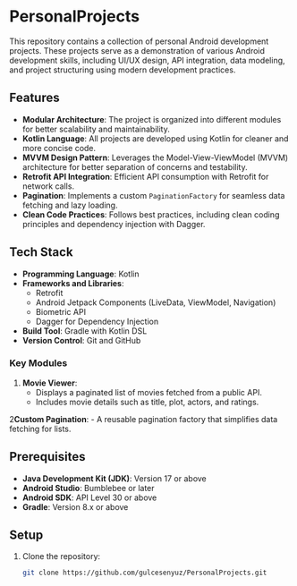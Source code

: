 # PersonalProjects

This repository contains a collection of personal Android development projects. These projects serve as a demonstration of various Android development skills, including UI/UX design, API integration, data modeling, and project structuring using modern development practices.

## Features

- **Modular Architecture**: The project is organized into different modules for better scalability and maintainability.
- **Kotlin Language**: All projects are developed using Kotlin for cleaner and more concise code.
- **MVVM Design Pattern**: Leverages the Model-View-ViewModel (MVVM) architecture for better separation of concerns and testability.
- **Retrofit API Integration**: Efficient API consumption with Retrofit for network calls.
- **Pagination**: Implements a custom `PaginationFactory` for seamless data fetching and lazy loading.
- **Clean Code Practices**: Follows best practices, including clean coding principles and dependency injection with Dagger.

## Tech Stack

- **Programming Language**: Kotlin
- **Frameworks and Libraries**:
    - Retrofit
    - Android Jetpack Components (LiveData, ViewModel, Navigation)
    - Biometric API
    - Dagger for Dependency Injection
- **Build Tool**: Gradle with Kotlin DSL
- **Version Control**: Git and GitHub


### Key Modules

1. **Movie Viewer**:
    - Displays a paginated list of movies fetched from a public API.
    - Includes movie details such as title, plot, actors, and ratings.

2**Custom Pagination**:
    - A reusable pagination factory that simplifies data fetching for lists.

## Prerequisites

- **Java Development Kit (JDK)**: Version 17 or above
- **Android Studio**: Bumblebee or later
- **Android SDK**: API Level 30 or above
- **Gradle**: Version 8.x or above

## Setup

1. Clone the repository:
   ```bash
   git clone https://github.com/gulcesenyuz/PersonalProjects.git

